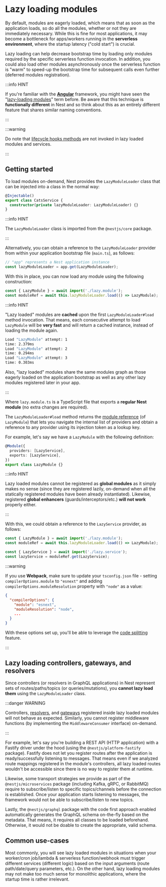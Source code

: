 # Lazy loading modules

By default, modules are eagerly loaded, which means that as soon as the application loads, so do all the modules, whether or not they are immediately necessary. While this is fine for most applications, it may become a bottleneck for apps/workers running in the **serverless environment**, where the startup latency ("cold start") is crucial.

Lazy loading can help decrease bootstrap time by loading only modules required by the specific serverless function invocation. In addition, you could also load other modules asynchronously once the serverless function is "warm" to speed-up the bootstrap time for subsequent calls even further (deferred modules registration).

:::info HINT

If you're familiar with the **[Angular](https://angular.dev/)** framework, you might have seen the "[lazy-loading modules](https://angular.dev/guide/ngmodules/lazy-loading#lazy-loading-basics)" term before. Be aware that this technique is **functionally different** in Nest and so think about this as an entirely different feature that shares similar naming conventions.

:::

:::warning

Do note that [lifecycle hooks methods](./lifecycle-events) are not invoked in lazy loaded modules and services.

:::

## Getting started

To load modules on-demand, Nest provides the `LazyModuleLoader` class that can be injected into a class in the normal way:

```ts title="cats.service.ts"
@Injectable()
export class CatsService {
  constructor(private lazyModuleLoader: LazyModuleLoader) {}
}
```

:::info HINT

The `LazyModuleLoader` class is imported from the `@nestjs/core` package.

:::

Alternatively, you can obtain a reference to the `LazyModuleLoader` provider from within your application bootstrap file (`main.ts`), as follows:

```ts
// "app" represents a Nest application instance
const lazyModuleLoader = app.get(LazyModuleLoader);
```

With this in place, you can now load any module using the following construction:

```ts
const { LazyModule } = await import('./lazy.module');
const moduleRef = await this.lazyModuleLoader.load(() => LazyModule);
```

:::info HINT

"Lazy loaded" modules are **cached** upon the first `LazyModuleLoader#load` method invocation. That means, each consecutive attempt to load `LazyModule` will be **very fast** and will return a cached instance, instead of loading the module again.

```bash
Load "LazyModule" attempt: 1
time: 2.379ms
Load "LazyModule" attempt: 2
time: 0.294ms
Load "LazyModule" attempt: 3
time: 0.303ms
```

Also, "lazy loaded" modules share the same modules graph as those eagerly loaded on the application bootstrap as well as any other lazy modules registered later in your app.

:::

Where `lazy.module.ts` is a TypeScript file that exports a **regular Nest module** (no extra changes are required).

The `LazyModuleLoader#load` method returns the [module reference](./module-ref) (of `LazyModule`) that lets you navigate the internal list of providers and obtain a reference to any provider using its injection token as a lookup key.

For example, let's say we have a `LazyModule` with the following definition:

```ts
@Module({
  providers: [LazyService],
  exports: [LazyService],
})
export class LazyModule {}
```

:::info HINT

Lazy loaded modules cannot be registered as **global modules** as it simply makes no sense (since they are registered lazily, on-demand when all the statically registered modules have been already instantiated). Likewise, registered **global enhancers** (guards/interceptors/etc.) **will not work** properly either.

:::

With this, we could obtain a reference to the `LazyService` provider, as follows:

```ts
const { LazyModule } = await import('./lazy.module');
const moduleRef = await this.lazyModuleLoader.load(() => LazyModule);

const { LazyService } = await import('./lazy.service');
const lazyService = moduleRef.get(LazyService);
```

:::warning

If you use **Webpack**, make sure to update your `tsconfig.json` file - setting `compilerOptions.module` to `"esnext"` and adding `compilerOptions.moduleResolution` property with `"node"` as a value:

```json
{
  "compilerOptions": {
    "module": "esnext",
    "moduleResolution": "node",
    ...
  }
}
```

With these options set up, you'll be able to leverage the [code splitting](https://webpack.js.org/guides/code-splitting/) feature.

:::

## Lazy loading controllers, gateways, and resolvers

Since controllers (or resolvers in GraphQL applications) in Nest represent sets of routes/paths/topics (or queries/mutations), you **cannot lazy load them** using the `LazyModuleLoader` class.

:::danger WARNING

Controllers, [resolvers](../graphql/resolvers), and [gateways](../websockets/gateways) registered inside lazy loaded modules will not behave as expected. Similarly, you cannot register middleware functions (by implementing the `MiddlewareConsumer` interface) on-demand.

:::

For example, let's say you're building a REST API (HTTP application) with a Fastify driver under the hood (using the `@nestjs/platform-fastify` package). Fastify does not let you register routes after the application is ready/successfully listening to messages. That means even if we analyzed route mappings registered in the module's controllers, all lazy loaded routes wouldn't be accessible since there is no way to register them at runtime.

Likewise, some transport strategies we provide as part of the `@nestjs/microservices` package (including Kafka, gRPC, or RabbitMQ) require to subscribe/listen to specific topics/channels before the connection is established. Once your application starts listening to messages, the framework would not be able to subscribe/listen to new topics.

Lastly, the `@nestjs/graphql` package with the code first approach enabled automatically generates the GraphQL schema on-the-fly based on the metadata. That means, it requires all classes to be loaded beforehand. Otherwise, it would not be doable to create the appropriate, valid schema.

## Common use-cases

Most commonly, you will see lazy loaded modules in situations when your worker/cron job/lambda & serverless function/webhook must trigger different services (different logic) based on the input arguments (route path/date/query parameters, etc.). On the other hand, lazy loading modules may not make too much sense for monolithic applications, where the startup time is rather irrelevant.
